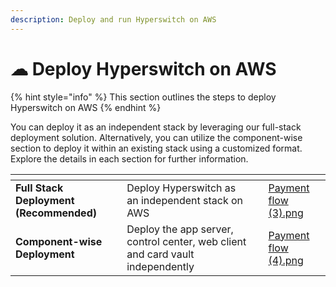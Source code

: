 ```yaml
---
description: Deploy and run Hyperswitch on AWS
---
```


# ☁ Deploy Hyperswitch on AWS&#x20;

{% hint style="info" %}
This section outlines the steps to deploy Hyperswitch on AWS
{% endhint %}

You can deploy it as an independent stack by leveraging our full-stack deployment solution. Alternatively, you can utilize the component-wise section to deploy it within an existing stack using a customized format. Explore the details in each section for further information.

<table data-card-size="large" data-view="cards"><thead><tr><th></th><th></th><th></th><th data-hidden data-card-cover data-type="files"></th></tr></thead><tbody><tr><td><strong>Full Stack Deployment (Recommended)</strong></td><td>Deploy Hyperswitch as an independent stack on AWS</td><td></td><td><a href="../../.gitbook/assets/Payment flow (3).png">Payment flow (3).png</a></td></tr><tr><td><strong>Component-wise Deployment</strong></td><td>Deploy the app server, control center, web client and card vault independently</td><td></td><td><a href="../../.gitbook/assets/Payment flow (4).png">Payment flow (4).png</a></td></tr></tbody></table>
